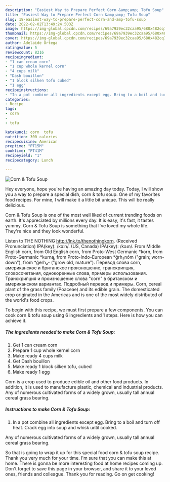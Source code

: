 ```yaml
---
description: "Easiest Way to Prepare Perfect Corn &amp;amp; Tofu Soup"
title: "Easiest Way to Prepare Perfect Corn &amp;amp; Tofu Soup"
slug: 18-easiest-way-to-prepare-perfect-corn-and-amp-tofu-soup
date: 2022-02-02T13:49:24.503Z
image: https://img-global.cpcdn.com/recipes/69a7939ec32caa95/680x482cq70/corn-tofu-soup-recipe-main-photo.jpg
thumbnail: https://img-global.cpcdn.com/recipes/69a7939ec32caa95/680x482cq70/corn-tofu-soup-recipe-main-photo.jpg
cover: https://img-global.cpcdn.com/recipes/69a7939ec32caa95/680x482cq70/corn-tofu-soup-recipe-main-photo.jpg
author: Adelaide Ortega
ratingvalue: 5
reviewcount: 8216
recipeingredient:
- "1 can cream corn"
- "1 cup whole kernel corn"
- "4 cups milk"
- "Dash bouillon"
- "1 block silken tofu cubed"
- "1 egg"
recipeinstructions:
- "In a pot combine all ingredients except egg. Bring to a boil and turn off heat. Crack egg into soup and whisk until cooked."
categories:
- Recipe
tags:
- corn
- 
- tofu

katakunci: corn  tofu 
nutrition: 300 calories
recipecuisine: American
preptime: "PT15M"
cooktime: "PT41M"
recipeyield: "1"
recipecategory: Lunch

---
```



![Corn &amp; Tofu Soup](https://img-global.cpcdn.com/recipes/69a7939ec32caa95/680x482cq70/corn-tofu-soup-recipe-main-photo.jpg)

Hey everyone, hope you're having an amazing day today. Today, I will show you a way to prepare a special dish, corn &amp; tofu soup. One of my favorites food recipes. For mine, I will make it a little bit unique. This will be really delicious.

Corn &amp; Tofu Soup is one of the most well liked of current trending foods on earth. It's appreciated by millions every day. It is easy, it's fast, it tastes yummy. Corn &amp; Tofu Soup is something that I've loved my whole life. They're nice and they look wonderful.

Listen to THE NOTHING http://lnk.to/thenothingkorn. (Received Pronunciation) IPA(key): /kɔːn/. (US, Canada) IPA(key): /kɔɹn/. From Middle English corn, from Old English corn, from Proto-West Germanic *korn, from Proto-Germanic *kurną, from Proto-Indo-European *ǵrh₂nóm (&#34;grain; worn-down&#34;), from *ǵerh₂- (&#34;grow old, mature&#34;). Перевод слова corn, американское и британское произношение, транскрипция, словосочетания, однокоренные слова, примеры использования. Транскрипция и произношение слова &#34;corn&#34; в британском и американском вариантах. Подробный перевод и примеры. Corn, cereal plant of the grass family (Poaceae) and its edible grain. The domesticated crop originated in the Americas and is one of the most widely distributed of the world&#39;s food crops.


To begin with this recipe, we must first prepare a few components. You can cook corn &amp; tofu soup using 6 ingredients and 1 steps. Here is how you can achieve it.

<!--inarticleads1-->

##### The ingredients needed to make Corn &amp; Tofu Soup:

1. Get 1 can cream corn
1. Prepare 1 cup whole kernel corn
1. Make ready 4 cups milk
1. Get Dash bouillon
1. Make ready 1 block silken tofu, cubed
1. Make ready 1 egg


Corn is a crop used to produce edible oil and other food products. In addition, it is used to manufacture plastic, chemical and industrial products. Any of numerous cultivated forms of a widely grown, usually tall annual cereal grass bearing. 

<!--inarticleads2-->

##### Instructions to make Corn &amp; Tofu Soup:

1. In a pot combine all ingredients except egg. Bring to a boil and turn off heat. Crack egg into soup and whisk until cooked.


Any of numerous cultivated forms of a widely grown, usually tall annual cereal grass bearing. 

So that is going to wrap it up for this special food corn &amp; tofu soup recipe. Thank you very much for your time. I'm sure that you can make this at home. There is gonna be more interesting food at home recipes coming up. Don't forget to save this page in your browser, and share it to your loved ones, friends and colleague. Thank you for reading. Go on get cooking!
